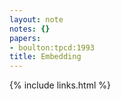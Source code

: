 ```yaml
---
layout: note
notes: {}
papers:
- boulton:tpcd:1993
title: Embedding
---
```

{% include links.html %}
